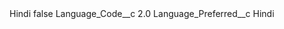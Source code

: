 <?xml version="1.0" encoding="UTF-8"?>
<CustomMetadata xmlns="http://soap.sforce.com/2006/04/metadata" xmlns:xsi="http://www.w3.org/2001/XMLSchema-instance" xmlns:xsd="http://www.w3.org/2001/XMLSchema">
    <label>Hindi</label>
    <protected>false</protected>
    <values>
        <field>Language_Code__c</field>
        <value xsi:type="xsd:double">2.0</value>
    </values>
    <values>
        <field>Language_Preferred__c</field>
        <value xsi:type="xsd:string">Hindi</value>
    </values>
</CustomMetadata>
